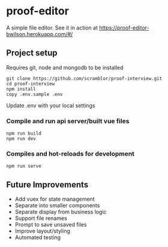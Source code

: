 # proof-editor

A simple file editor. See it in action at https://proof-editor-bwilson.herokuapp.com/#/

## Project setup

Requires git, node and mongodb to be installed

```
git clone https://github.com/scramblor/proof-interview.git
cd proof-interview
npm install
copy .env.sample .env
```

Update .env with your local settings

### Compile and run api server/built vue files
```
npm run build
npm run dev
```

### Compiles and hot-reloads for development
```
npm run serve
```

## Future Improvements

* Add vuex for state management
* Separate into smaller components
* Separate display from business logic
* Support file renames
* Prompt to save unsaved files
* Improve layout/styling
* Automated testing

